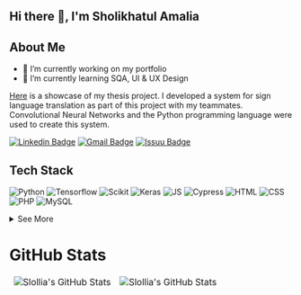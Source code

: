 ## Hi there 👋, I'm Sholikhatul Amalia
## About Me
- 🔭 I’m currently working on my portfolio 
- 🌱 I’m currently learning SQA, UI & UX Design
<p> <a href="https:">Here</a> is a showcase of my thesis project. I developed a system for sign language translation as part of this project with my teammates. Convolutional Neural Networks and the Python programming language were used to create this system. 

[![Linkedin Badge](https://img.shields.io/badge/-Sholikhatul_Amalia-blue?style=flat-square&logo=Linkedin&logoColor=white&link=https://www.linkedin.com/in/sholikhatul-amalia/)](https://www.linkedin.com/in/sholikhatul-amalia/) [![Gmail Badge](https://img.shields.io/badge/-amalia.career03@gmail.com-c14438?style=flat-square&logo=Gmail&logoColor=white&link=mailto:amalia.career03@gmail.com)](mailto:amalia.career03@gmail.com) [![Issuu Badge](https://img.shields.io/badge/-Portfolio-important?style=flat-square&logo=Issuu&logoColor=white&link=mailto:https://issuu.com/amalia-sholikhatul/docs/port_folio.2022)](https://issuu.com/amalia-sholikhatul/docs/port_folio.2022) 

## Tech Stack
![Python](https://img.shields.io/badge/Python-3776AB?style=for-the-badge&logo=python&logoColor=white)
![Tensorflow](https://img.shields.io/badge/TensorFlow-FF6F00?style=for-the-badge&logo=TensorFlow&logoColor=white)
![Scikit](https://img.shields.io/badge/scikit_learn-F7931E?style=for-the-badge&logo=scikit-learn&logoColor=white)
![Keras](https://img.shields.io/badge/Keras-D00000?style=for-the-badge&logo=Keras&logoColor=white)
![JS](https://img.shields.io/badge/JavaScript-ffca28?style=for-the-badge&logo=JavaScript&logoColor=white)
![Cypress](https://img.shields.io/badge/Cypress-38B2AC.svg?&style=for-the-badge&logo=Cypress&logoColor=white)
![HTML](https://img.shields.io/badge/HTML-E34F26?style=for-the-badge&logo=html5&logoColor=white)
![CSS](https://img.shields.io/badge/CSS-1572B6?style=for-the-badge&logo=css3&logoColor=white)
![PHP](https://img.shields.io/badge/PHP-D00000?style=for-the-badge&logo=PHP&logoColor=white)
![MySQL](https://img.shields.io/badge/MySQL-4EA94B?style=for-the-badge&logo=MySQL&logoColor=white)

<details>
  <summary>See More</summary>
  
![Figma](https://img.shields.io/badge/Figma-F24E1E?style=for-the-badge&logo=figma&logoColor=white)
![Adobe I](https://img.shields.io/badge/Adobe-Illustrator-FF6F00?style=for-the-badge&logo=Adobe-Illustrator&labelColor=393665&logoWidth=15)
![Adobe Pho](https://img.shields.io/badge/Adobe-Photoshop-1572B6?style=for-the-badge&logo=Adobe-Photoshop&labelColor=2f2f5b&logoWidth=15)
![Adobe After Effects](https://img.shields.io/badge/Adobe-After%20Effects-CF96FD?style=for-the-badge&logo=Adobe-After-Effects&labelColor=393665&logoWidth=15)
![Adobe Premiere Pro](https://img.shields.io/badge/Adobe-Premiere%20Pro-9999FF?style=for-the-badge&logo=Adobe-Premiere%20Pro&labelColor=2f2f5b&logoWidth=15)
![Canva](https://img.shields.io/badge/Canva-%2300C4CC.svg?&style=for-the-badge&logo=Canva&logoColor=white)
![Google Colaboratory](https://img.shields.io/badge/Colab-F9AB00?style=for-the-badge&logo=googlecolab&color=525252)
![OpenCV](https://img.shields.io/badge/OpenCV-217346?style=for-the-badge&logo=OpenCV&logoColor=white)

</details>
  
# GitHub Stats

<table align="center" border="0" cellpadding="0" cellspacing="0">
    <thead>
        <tr>
            <td><img src="https://github-readme-stats.vercel.app/api?username=slollia&show_icons=true&locale=en&theme=tokyonight" alt="Slollia's GitHub Stats" />               </td>
            <td><img src="https://streak-stats.demolab.com/?user=slollia&theme=tokyonight" alt="Slollia's GitHub Stats" /></td>
        </tr>
    </thead>
</table>

